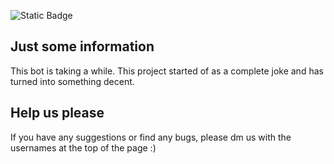 ![Static Badge](https://img.shields.io/badge/Discord-_apollo147-blue?labelColor=%23000000)

## Just some information
This bot is taking a while.
This project started of as a complete joke and has turned into something decent.

## Help us please
If you have any suggestions or find any bugs, please dm us with the usernames at the top of the page :)
